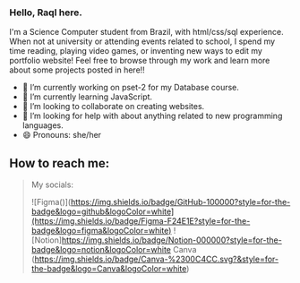 ### Hello, Raql here.

I'm a Science Computer student from Brazil, with html/css/sql experience.
When not at university or attending events related to school, I spend my time reading, playing video games, or inventing new ways to edit my portfolio website!
Feel free to browse through my work and learn more about some projects posted in here!!

- 🔭 I’m currently working on pset-2 for my Database course.
- 🌱 I’m currently learning JavaScript.
- 👯 I’m looking to collaborate on creating websites.
- 🤔 I’m looking for help with about anything related to new programming languages.
- 😄 Pronouns: she/her

## How to reach me: 

> My socials:
> 
>![Figma()](https://img.shields.io/badge/GitHub-100000?style=for-the-badge&logo=github&logoColor=white](https://img.shields.io/badge/Figma-F24E1E?style=for-the-badge&logo=figma&logoColor=white)
>![Notion]https://img.shields.io/badge/Notion-000000?style=for-the-badge&logo=notion&logoColor=white
>Canva (https://img.shields.io/badge/Canva-%2300C4CC.svg?&style=for-the-badge&logo=Canva&logoColor=white)

